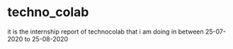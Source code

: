 # techno_colab
it is the internship report of technocolab that i am doing in between 25-07-2020 to 25-08-2020
